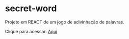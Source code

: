 # secret-word

 Projeto em REACT de um jogo de adivinhação de palavras.

 Clique para acessar: [Aqui](https://leobez.github.io/secret-word/)
